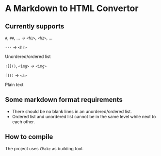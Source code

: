 # A Markdown to HTML Convertor

## Currently supports

`#`, `##`, ... -> `<h1>`, `<h2>`, ...

`---` -> `<hr>`

Unordered/ordered list

`![]()`, `<img>` -> `<img>`

`[]()` -> `<a>`

Plain text

## Some markdown format requirements

- There should be no blank lines in an unordered/ordered list.
- Ordered list and unordered list cannot be in the same level while next to each other.

## How to compile

The project uses `CMake` as building tool.
